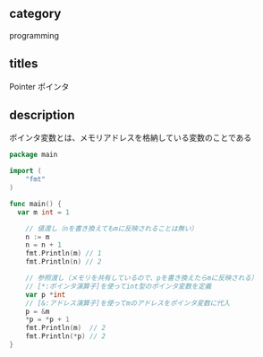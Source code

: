## category

programming

## titles

Pointer
ポインタ

## description

ポインタ変数とは、メモリアドレスを格納している変数のことである

```go
package main

import (
	"fmt"
)

func main() {
  var m int = 1

	// 値渡し（nを書き換えてもmに反映されることは無い）
	n := m
	n = n + 1
	fmt.Println(m) // 1
	fmt.Println(n) // 2

	// 参照渡し（メモリを共有しているので、pを書き換えたらmに反映される）
	// [*:ポインタ演算子]を使ってint型のポインタ変数を定義
	var p *int
	// [&:アドレス演算子]を使ってmのアドレスをポインタ変数に代入
	p = &m
	*p = *p + 1
	fmt.Println(m)  // 2
	fmt.Println(*p) // 2
}
```
